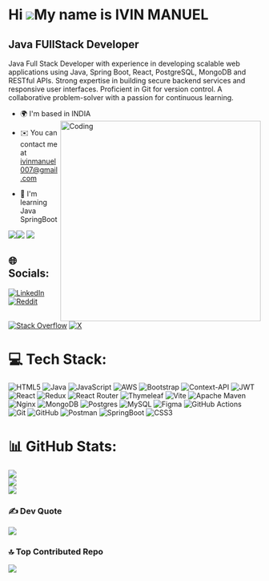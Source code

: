 



Hi ![](https://user-images.githubusercontent.com/18350557/176309783-0785949b-9127-417c-8b55-ab5a4333674e.gif)My name is IVIN MANUEL
===================================================================================================================================

Java FUllStack Developer
------------------------

Java Full Stack Developer with experience in developing scalable web applications using Java, Spring Boot, React, PostgreSQL, MongoDB and RESTful APIs. Strong expertise in building secure backend services and responsive user interfaces. Proficient in Git for version control. A collaborative problem-solver with a passion for continuous learning.

* 🌍  I'm based in INDIA
    <img align="right" alt="Coding" width="400" src="https://miro.medium.com/v2/resize:fit:1400/format:webp/1*lhOax3cZATGZwEhG0uTYRA.gif">

* ✉️  You can contact me at [ivinmanuel007@gmail.com](mailto:ivinmanuel007@gmail.com)
* 🧠  I'm learning Java SpringBoot


<a href="https://www.github.com/ivinmanuel" target="_blank" rel="noreferrer"><img
src="https://img.shields.io/github/followers/ivinmanuel?logo=github&style=for-the-badge&color=0891b2&labelColor=1c1917" /></a><a href="https://www.x.com/FanofZORO" target="_blank" rel="noreferrer"><img
src="https://img.shields.io/twitter/follow/FanofZORO?logo=twitter&style=for-the-badge&color=0891b2&labelColor=1c1917"
/></a>
[![](https://visitcount.itsvg.in/api?id=ivinmanuel&icon=6&color=2)](https://visitcount.itsvg.in)

## 🌐 Socials:
[![LinkedIn](https://img.shields.io/badge/LinkedIn-%230077B5.svg?logo=linkedin&logoColor=white)](https://linkedin.com/in/ivinmanuel) [![Reddit](https://img.shields.io/badge/Reddit-%23FF4500.svg?logo=Reddit&logoColor=white)](https://reddit.com/user/manuelivin) [![Stack Overflow](https://img.shields.io/badge/-Stackoverflow-FE7A16?logo=stack-overflow&logoColor=white)](https://stackoverflow.com/users/22583427) [![X](https://img.shields.io/badge/X-black.svg?logo=X&logoColor=white)](https://x.com/FanofZORO) 

# 💻 Tech Stack:
![HTML5](https://img.shields.io/badge/html5-%23E34F26.svg?style=for-the-badge&logo=html5&logoColor=white) ![Java](https://img.shields.io/badge/java-%23ED8B00.svg?style=for-the-badge&logo=openjdk&logoColor=white) ![JavaScript](https://img.shields.io/badge/javascript-%23323330.svg?style=for-the-badge&logo=javascript&logoColor=%23F7DF1E) ![AWS](https://img.shields.io/badge/AWS-%23FF9900.svg?style=for-the-badge&logo=amazon-aws&logoColor=white) ![Bootstrap](https://img.shields.io/badge/bootstrap-%238511FA.svg?style=for-the-badge&logo=bootstrap&logoColor=white) ![Context-API](https://img.shields.io/badge/Context--Api-000000?style=for-the-badge&logo=react) ![JWT](https://img.shields.io/badge/JWT-black?style=for-the-badge&logo=JSON%20web%20tokens) ![React](https://img.shields.io/badge/react-%2320232a.svg?style=for-the-badge&logo=react&logoColor=%2361DAFB) ![Redux](https://img.shields.io/badge/redux-%23593d88.svg?style=for-the-badge&logo=redux&logoColor=white) ![React Router](https://img.shields.io/badge/React_Router-CA4245?style=for-the-badge&logo=react-router&logoColor=white) ![Thymeleaf](https://img.shields.io/badge/Thymeleaf-%23005C0F.svg?style=for-the-badge&logo=Thymeleaf&logoColor=white) ![Vite](https://img.shields.io/badge/vite-%23646CFF.svg?style=for-the-badge&logo=vite&logoColor=white) ![Apache Maven](https://img.shields.io/badge/Apache%20Maven-C71A36?style=for-the-badge&logo=Apache%20Maven&logoColor=white) ![Nginx](https://img.shields.io/badge/nginx-%23009639.svg?style=for-the-badge&logo=nginx&logoColor=white) ![MongoDB](https://img.shields.io/badge/MongoDB-%234ea94b.svg?style=for-the-badge&logo=mongodb&logoColor=white) ![Postgres](https://img.shields.io/badge/postgres-%23316192.svg?style=for-the-badge&logo=postgresql&logoColor=white) ![MySQL](https://img.shields.io/badge/mysql-4479A1.svg?style=for-the-badge&logo=mysql&logoColor=white) ![Figma](https://img.shields.io/badge/figma-%23F24E1E.svg?style=for-the-badge&logo=figma&logoColor=white) ![GitHub Actions](https://img.shields.io/badge/github%20actions-%232671E5.svg?style=for-the-badge&logo=githubactions&logoColor=white) ![Git](https://img.shields.io/badge/git-%23F05033.svg?style=for-the-badge&logo=git&logoColor=white) ![GitHub](https://img.shields.io/badge/github-%23121011.svg?style=for-the-badge&logo=github&logoColor=white) ![Postman](https://img.shields.io/badge/Postman-FF6C37?style=for-the-badge&logo=postman&logoColor=white) ![SpringBoot](https://img.shields.io/badge/spring-%236DB33F.svg?style=for-the-badge&logo=spring&logoColor=white) ![CSS3](https://img.shields.io/badge/css3-%231572B6.svg?style=for-the-badge&logo=css3&logoColor=white)
# 📊 GitHub Stats:
![](https://github-readme-stats.vercel.app/api?username=ivinmanuel&theme=merko&hide_border=false&include_all_commits=true&count_private=true)<br/>
![](https://github-readme-streak-stats.herokuapp.com/?user=ivinmanuel&theme=merko&hide_border=false)<br/>
![](https://github-readme-stats.vercel.app/api/top-langs/?username=ivinmanuel&theme=merko&hide_border=false&include_all_commits=true&count_private=true&layout=compact)

### ✍️  Dev Quote
![](https://quotes-github-readme.vercel.app/api?type=horizontal&theme=dark)

### 🔝 Top Contributed Repo
![](https://github-contributor-stats.vercel.app/api?username=ivinmanuel&limit=5&theme=dark&combine_all_yearly_contributions=true)




<!-- Proudly created with GPRM ( https://gprm.itsvg.in ) -->
